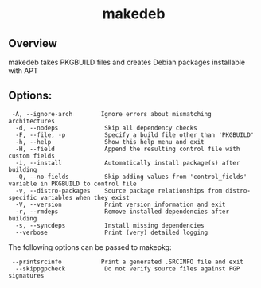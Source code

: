 <div align="center">
    <h1>makedeb</h1>
</div>

## Overview
makedeb takes PKGBUILD files and creates Debian packages installable with APT

## Options:

     -A, --ignore-arch        Ignore errors about mismatching architectures
      -d, --nodeps             Skip all dependency checks
      -F, --file, -p           Specify a build file other than 'PKGBUILD'
      -h, --help               Show this help menu and exit
      -H, --field              Append the resulting control file with custom fields
      -i, --install            Automatically install package(s) after building
      -Q, --no-fields          Skip adding values from 'control_fields' variable in PKGBUILD to control file
      -v, --distro-packages    Source package relationships from distro-specific variables when they exist
      -V, --version            Print version information and exit
      -r, --rmdeps             Remove installed dependencies after building
      -s, --syncdeps           Install missing dependencies
      --verbose                Print (very) detailed logging

The following options can be passed to makepkg:
 

     --printsrcinfo           Print a generated .SRCINFO file and exit
      --skippgpcheck           Do not verify source files against PGP signatures

